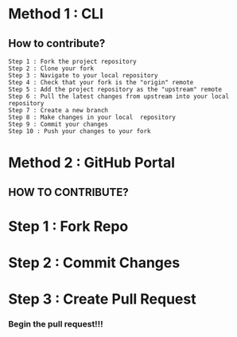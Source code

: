 # Method 1 : CLI

## How to contribute?
    
    Step 1 : Fork the project repository
    Step 2 : Clone your fork
    Step 3 : Navigate to your local repository
    Step 4 : Check that your fork is the "origin" remote
    Step 5 : Add the project repository as the "upstream" remote
    Step 6 : Pull the latest changes from upstream into your local repository
    Step 7 : Create a new branch
    Step 8 : Make changes in your local  repository
    Step 9 : Commit your changes
    Step 10 : Push your changes to your fork
    
  
 # Method 2 : GitHub Portal
 
 
## HOW TO CONTRIBUTE?


# Step 1 : Fork Repo

# Step 2 : Commit Changes

# Step 3 : Create Pull Request


###                 Begin the pull request!!!
